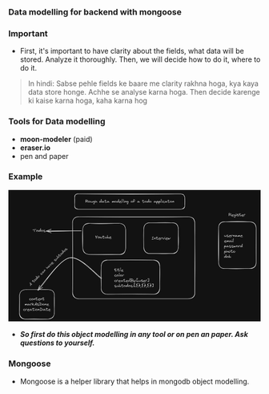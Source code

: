 ### Data modelling for backend with mongoose

### Important
-  First, it's important to have clarity about the fields, what data will be stored. Analyze it thoroughly. Then, we will decide how to do it, where to do it.

> In hindi: Sabse pehle fields ke baare me clarity rakhna hoga, kya kaya data store honge. Achhe se analyse karna hoga.
> Then decide karenge ki kaise karna hoga, kaha karna hog

### Tools for Data modelling
- **moon-modeler** (paid)
- **eraser.io**
- pen and paper

### Example

![To Do object modelling](image-1.png)

- ***So first do this object modelling in any tool or on pen an paper. Ask questions to yourself.***

### Mongoose
- Mongoose is a helper library that helps in mongodb object modelling.